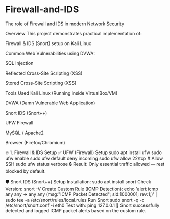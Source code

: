# Firewall-and-IDS
The role of Firewall and IDS in modern Network Security

Overview
This project demonstrates practical implementation of:

Firewall & IDS (Snort) setup on Kali Linux

Common Web Vulnerabilities using DVWA:

SQL Injection

Reflected Cross-Site Scripting (XSS)

Stored Cross-Site Scripting (XSS)

 Tools Used
Kali Linux (Running inside VirtualBox/VM)

DVWA (Damn Vulnerable Web Application)

Snort IDS (Snort++)

UFW Firewall

MySQL / Apache2

Browser (Firefox/Chromium)

 🔥 1. Firewall & IDS Setup
✅ UFW (Firewall) Setup
sudo apt install ufw
sudo ufw enable
sudo ufw default deny incoming
sudo ufw allow 22/tcp     # Allow SSH
sudo ufw status verbose
🔒 Result: Only essential traffic allowed — rest blocked by default.

🛡️ Snort IDS (Snort++) Setup
Installation:
sudo apt install snort
Check Version:
snort -V
Create Custom Rule (ICMP Detection):
echo 'alert icmp any any -> any any (msg:"ICMP Packet Detected"; sid:1000001; rev:1;)' | sudo tee -a /etc/snort/rules/local.rules
Run Snort
sudo snort -q -c /etc/snort/snort.conf -i eth0
Test with:
ping 127.0.0.1
🧠 Snort successfully detected and logged ICMP packet alerts based on the custom rule.


